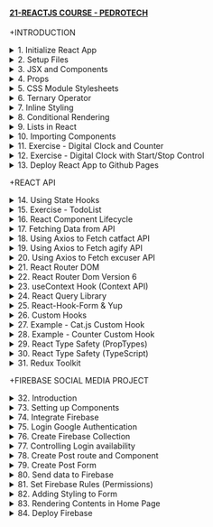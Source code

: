 #### [21-REACTJS COURSE - PEDROTECH](/courses/react/21.md)

+INTRODUCTION

<details>
  <summary>1. Initialize React App</summary>

# Initialize React App

<img width="958" alt="image" src="https://github.com/omeatai/My-Tutorials/assets/32337103/6f8f88e6-8db2-4f86-80f5-01b56246df87">
<img width="958" alt="image" src="https://github.com/omeatai/My-Tutorials/assets/32337103/031d0e5b-3e5c-4493-8da0-89b5ffbf5df3">
<img width="1305" alt="image" src="https://github.com/omeatai/My-Tutorials/assets/32337103/43a68d9f-5584-42f9-a4ce-557b9828bdef">

NPM Version:

```bash
npm -v
```

Node Version:

```bash
node -v
```

Install React App:

```bash
npx create-react-app .
npx create-react-app reactjs-course
npx create-react-app reactjs-course --template typescript
npx create-react-app reactjs-course --template redux
npx create-react-app reactjs-course --template redux-typescript
```

Run React App:

```bash
cd reactjs-course

yarn start
npm start
```

### NXT/reactjs-course/src/index.js:

```js
import React from "react";
import ReactDOM from "react-dom/client";
import "./index.css";
import App from "./App";
import reportWebVitals from "./reportWebVitals";

const root = ReactDOM.createRoot(document.getElementById("root"));
root.render(
  <React.StrictMode>
    <App />
  </React.StrictMode>
);

// If you want to start measuring performance in your app, pass a function
// to log results (for example: reportWebVitals(console.log))
// or send to an analytics endpoint. Learn more: https://bit.ly/CRA-vitals
reportWebVitals();
```

### NXT/reactjs-course/src/App.js:

```js
import logo from "./logo.svg";
import "./App.css";

function App() {
  return (
    <div className="App">
      <header className="App-header">
        <img src={logo} className="App-logo" alt="logo" />
        <p>
          Edit <code>src/App.js</code> and save to reload.
        </p>
        <a
          className="App-link"
          href="https://reactjs.org"
          target="_blank"
          rel="noopener noreferrer"
        >
          Learn React
        </a>
      </header>
    </div>
  );
}

export default App;
```

</details>

<details>
  <summary>2. Setup Files</summary>

# Setup Files

<img width="961" alt="image" src="https://github.com/omeatai/My-Tutorials/assets/32337103/f67aa509-d5ac-4f9b-905a-a9ccac2bfd0c">
<img width="961" alt="image" src="https://github.com/omeatai/My-Tutorials/assets/32337103/5654005a-5d53-4efb-99fe-7f24204ab530">
<img width="1306" alt="image" src="https://github.com/omeatai/My-Tutorials/assets/32337103/18240a58-3a81-4697-9e3b-6caed98aa9b8">

Index.js:

```Javascript
import React from 'react';
import ReactDOM from 'react-dom/client';
import App from './App';

const root = ReactDOM.createRoot(document.getElementById('root'));
root.render(
  <React.StrictMode>
    <App />
  </React.StrictMode>
);
```

App.js:

```Javascript
import './App.css';

function App() {
  return (
    <div className="App">
      <h1>Home</h1>
    </div>
  );
}

export default App;
```

</details>

<details>
  <summary>3. JSX and Components</summary>

# JSX and Components

<img width="962" alt="image" src="https://github.com/omeatai/My-Tutorials/assets/32337103/4d4f7bff-b582-4e47-af18-c3889c593d73">
<img width="962" alt="image" src="https://github.com/omeatai/My-Tutorials/assets/32337103/98fe735f-fa08-4157-a202-21a07ff15a65">
<img width="1307" alt="image" src="https://github.com/omeatai/My-Tutorials/assets/32337103/f383e2e4-4bd2-43fb-b838-215bbb67f3b5">

### NXT/reactjs-course/src/App.js:

```Javascript
import "./App.css";
import User from "./components/User";

function App() {
  return (
    <div className="App">
      <h1>Home</h1>
      <User />
      <User />
      <User />
    </div>
  );
}

export default App;
```

### NXT/reactjs-course/src/components/User.jsx:

```js
import React from "react";

export default function User() {
  return (
    <div>
      <h1>Pedro</h1>
      <h2>21</h2>
      <h2>pedro@pedro.com</h2>
    </div>
  );
}
```

</details>

<details>
  <summary>4. Props</summary>

# Props

<img width="960" alt="image" src="https://github.com/omeatai/My-Tutorials/assets/32337103/c29841ab-1afa-45dc-ab0f-652672357be8">
<img width="960" alt="image" src="https://github.com/omeatai/My-Tutorials/assets/32337103/dd01db7d-91e8-41cd-9ed0-264aaa94ebc8">
<img width="1307" alt="image" src="https://github.com/omeatai/My-Tutorials/assets/32337103/a535cf05-5c4c-48b3-b53e-5cab5eac66d8">

### NXT/reactjs-course/src/App.js:

```js
import "./App.css";
import Job from "./components/Job";

function App() {
  return (
    <div className="App">
      <Job salary={90000} position="Senior SDE" company="Amazon" />
      <Job salary={12000} position="Junior SDE" company="Google" />
      <Job salary={10000} position="Project Manager" company="Netflix" />
    </div>
  );
}

export default App;
```

### NXT/reactjs-course/src/components/Job.jsx:

```js
import React from "react";

export default function Job(props) {
  const { salary, position, company } = props;

  return (
    <div>
      <h2> {salary}</h2>
      <h2> {position}</h2>
      <h2> {company}</h2>
    </div>
  );
}
```

</details>

<details>
  <summary>5. CSS Module Stylesheets</summary>

# CSS Module Stylesheets

<img width="960" alt="image" src="https://github.com/omeatai/My-Tutorials/assets/32337103/99b574aa-5d46-4bef-863b-94824726330c">
<img width="960" alt="image" src="https://github.com/omeatai/My-Tutorials/assets/32337103/446d9983-a307-4b6d-9c06-1787becbe2bd">
<img width="1306" alt="image" src="https://github.com/omeatai/My-Tutorials/assets/32337103/da669038-b788-4ac8-81a1-044e25a99620">

### NXT/reactjs-course/src/App.module.css:

```css
.App {
  text-align: center;
}

.name {
  color: red;
}
```

### NXT/reactjs-course/src/App.js:

```js
import styles from "./App.module.css";

function App() {
  return (
    <div className={styles.App}>
      <h1 className={styles.name}> Pedro </h1>
    </div>
  );
}

export default App;
```

</details>

<details>
  <summary>6. Ternary Operator</summary>

# Ternary Operator

<img width="960" alt="image" src="https://github.com/omeatai/My-Tutorials/assets/32337103/6679ed24-0f30-4e27-8344-02275baf8988">
<img width="1306" alt="image" src="https://github.com/omeatai/My-Tutorials/assets/32337103/5dbc12a4-31b2-4f98-9d7c-314fa01aedca">

### NXT/reactjs-course/src/App.js:

```js
import "./App.css";

// const age = 19;

// if(age >= 18) {
//   console.log("IS OVER AGE");
//   } else {
//   console.log("IS UNDER AGE");
// }

// age >= 18 ? console.log("IS OVER AGE") : console.log("IS UNDER AGE");

function App() {
  const age = 19;

  return (
    <div className="App">
      {age >= 18 ? <h1> OVER AGE</h1> : <h1> UNDER AGE</h1>}
    </div>
  );
}

export default App;
```

</details>

<details>
  <summary>7. Inline Styling</summary>

# Inline Styling

<img width="960" alt="image" src="https://github.com/omeatai/My-Tutorials/assets/32337103/6d53384a-1e86-45e7-bb3d-bebfd9411cbb">
<img width="1307" alt="image" src="https://github.com/omeatai/My-Tutorials/assets/32337103/2b432998-1b4a-4085-bef2-c6d7b6fefa43">

### NXT/reactjs-course/src/App.js:

```Javascript
import "./App.css";

function App() {
  const age = 19;
  const isGreen = true;

  return (
    <div className="App">
      {age >= 18 ? <h1> OVER AGE</h1> : <h1> UNDER AGE</h1>}
      <h2 style={{ color: "red", backgroundColor: "black" }}>COLOR 1</h2>
      <h2
        style={{ color: isGreen ? "green" : "red", backgroundColor: "black" }}
      >
        COLOR 2
      </h2>
    </div>
  );
}
export default App;
```

</details>

<details>
  <summary>8. Conditional Rendering</summary>

# Conditional Rendering

<img width="962" alt="image" src="https://github.com/omeatai/My-Tutorials/assets/32337103/309227b2-f59a-47dc-8d95-06d9429c53d6">

![image](https://github.com/omeatai/My-Tutorials/assets/32337103/2c56f89a-f9ce-4310-ad11-05a544facf4d)

### NXT/reactjs-course/src/App.js:

```js
import "./App.css";

function App() {
  const age = 19;
  const isActive = true;

  return (
    <div className="App">
      {age >= 18 ? <h1> OVER AGE</h1> : <h1> UNDER AGE</h1>}
      {isActive &&  <button>Continue Registration</button>}
    </div>
  );
}

export default App;
```

</details>

<details>
  <summary>9. Lists in React</summary>

# Lists in React

<img width="962" alt="image" src="https://github.com/omeatai/My-Tutorials/assets/32337103/165dc6a1-95af-4e24-8f08-19c5f103b6ed">

![image](https://github.com/omeatai/My-Tutorials/assets/32337103/ae6af9ef-340a-4799-abb5-d6a4585ce2c6)

### NXT/reactjs-course/src/App.js:

```Javascript
import "./App.css";

function App() {
  const planets = [
    { name: "Mars", isGasPlanet: false },
    { name: "Earth", isGasPlanet: false },
    { name: "Jupiter", isGasPlanet: true },
    { name: "Venus", isGasPlanet: false },
    { name: "Neptune", isGasPlanet: true },
    { name: "Uranus", isGasPlanet: true },
  ];

  return (
    <div className="App">
      <h2>Not Gas Planets:</h2>
      {planets.map(
        (planet, key, arr) => !planet.isGasPlanet && <h1 key={key}> {planet.name} </h1>
      )}
    </div>
  );
}

export default App;
```

</details>

<details>
  <summary>10. Importing Components</summary>

# Importing Components

<img width="962" alt="image" src="https://github.com/omeatai/My-Tutorials/assets/32337103/5ab5ce6a-d05c-4ead-93ef-281f4064b51e">
<img width="962" alt="image" src="https://github.com/omeatai/My-Tutorials/assets/32337103/0c8f63be-b837-4dbf-9fc1-9aa6a63c12e6">

![image](https://github.com/omeatai/My-Tutorials/assets/32337103/3cefa0e9-08a8-48a5-9fb2-a79c11b0769b)

### NXT/reactjs-course/src/App.js:

```Javascript
import "./App.css";
import User from "./components/User";

function App() {
  const users = [
    { name: "Pedro", age: 21 },
    { name: "Jake", age: 25 },
    { name: "Jessica", age: 45 },
  ];

  return (
    <div className="App">
      {users.map((user, key, arr) => {
        return <User name={user.name} age={user.age} />;
      })}
    </div>
  );
}

export default App;
```

### NXT/reactjs-course/src/components/User.jsx:

```Javascript
import React from "react";

export default function User(props) {
  return (
    <div>
      <h2>
        {props.name} - {props.age}
      </h2>
    </div>
  );
}
```

</details>

<details>
  <summary>11. Exercise - Digital Clock and Counter</summary>

# Exercise - Digital Clock and Counter

<img width="962" alt="image" src="https://github.com/omeatai/My-Tutorials/assets/32337103/24f6fa74-c66a-4356-a1e9-e48c59f369d9">

![image](https://github.com/omeatai/My-Tutorials/assets/32337103/1bef88ca-1eec-4f0c-9ba3-7e73aab25aec)

###NXT/reactjs-course/src/App.js:

```Javascript
import "./App.css";
import {useState} from 'react';

function App() {
    const [age, setAge] = useState(0);
    const [time, setTime] = useState('00:00:00 AM');

    setInterval(() => {
      const date = new Date();
      setTime(date.toLocaleTimeString("en-us"));
    }, 1000);

    return (
      <div className="App">
        <h1>Age: {age}</h1>
        <h1 style={{color: "grey"}}>Time: {time}</h1>
        <button onClick={() => setAge(age => age + 1)}>Increase</button>
        <button onClick={() => setAge(age => age - 1)}>Decrease</button>
      </div>
    );
}

export default App;
```

</details>

<details>
  <summary>12. Exercise - Digital Clock with Start/Stop Control </summary>

# Exercise - Digital Clock with Start/Stop Control

<img width="962" alt="image" src="https://github.com/omeatai/My-Tutorials/assets/32337103/e30c01b4-a2ee-4b42-acb7-70c4fd296a00">

![image](https://github.com/omeatai/My-Tutorials/assets/32337103/877dbbb4-2c56-4205-b63f-51b7af43c128)

### NXT/reactjs-course/src/App.js:

```js
import "./App.css";
import { useState, useEffect} from 'react';

function App() {

    const [time, setTime] = useState('00:00:00 AM');
    const [isON, setIsON] = useState(true);

    useEffect(() => {
      if(isON) {
        const interval = setInterval(myTimer, 1000);
        return () => clearInterval(interval);
      }
    }, [isON])

    function myTimer() {
        const date = new Date();
        setTime(date.toLocaleTimeString('en-US'));
    }

    const handleStop = () => {
      console.log('Stopping...');
      setIsON(false);
    }

    const handleStart = () => {
      console.log('Starting...');
      setIsON(true);
    }

    const myStyle = {
      padding: '10px 20px',
      marginRight: '10px',
    }

    return (
      <div className="App">
        <h1>My Digital Clock</h1>
        <h2 style={{fontSize: "3rem", color: "gray"}}>{time}</h2>
        <button onClick={handleStart} style={myStyle }>Start</button>
        <button onClick={handleStop} style={myStyle }>Stop</button>
      </div>
    );
}

export default App;
```

</details>

<details>
  <summary>13. Deploy React App to Github Pages</summary>

# Deploy React App to Github Pages

# Create a new repository on the command line:

```bash
echo "# my-project" >> README.md
git init
git add .
# git add README.md
git commit -m "first commit"
git branch -M main
git remote add origin https://github.com/machadop1487/my-project.git
git push -u origin main
```

# Push an existing repository from the command line:

```bash
git remote add origin https://github.com/machadop1487/my-project.git
git branch -M main
git push -u origin main
```

# Use Access Token to connect to Github -
### Generate a personal access token. This can be done in the application settings of your GitHub account.

```bash
git remote -v
git remote remove origin
git remote add origin https://<your-username>:<token>@github.com/<username>/<repo-name>.git
```

# Install dependencies:

```bash
npm install gh-pages --save-dev

yarn add -D gh-pages
```

# Set homepage in package.json:

```bash
"homepage": "http://<username>.github.io/<repo-name>/"
"homepage": "http://machadop1487.github.io/my-project/"
```

```json
{
  "homepage": "http://omeatai.github.io/Digital-Clock-Project/",
  "name": "digital-clock-project",
  "version": "0.1.0",
  "private": true
}
```

# Add Scripts to package.json:

```bash
"predeploy": "npm run build",
"deploy": "gh-pages -d build",
```

```json
{
  "homepage": "http://omeatai.github.io/Digital-Clock-Project/",
  "name": "digital-clock-project",
  "version": "0.1.0",
  "private": true,
  "dependencies": {
    "@testing-library/jest-dom": "^5.16.5",
    "@testing-library/react": "^13.4.0",
    "@testing-library/user-event": "^13.5.0",
    "react": "^18.2.0",
    "react-dom": "^18.2.0",
    "react-scripts": "5.0.1",
    "web-vitals": "^2.1.4"
  },
  "scripts": {
    "start": "react-scripts start",
    "predeploy": "npm run build",
    "deploy": "gh-pages -d build",
    "build": "react-scripts build",
    "test": "react-scripts test",
    "eject": "react-scripts eject"
  }
}
```

# Make Commit:

```bash
git add .
git commit -m "Deploy to Github Pages"
git push -u origin main

# git push origin main
# git push
```

# Deploy github pages branch:

```bash
npm run deploy
```

```bash
Settings -> Pages -> Source -> Branch (gh-pages) -> /(root) folder
```

```bash
Click on the publish link to see the app.
```

</details>

+REACT API

<details>
  <summary>14. Using State Hooks</summary>

# Using State Hooks

<img width="962" alt="image" src="https://github.com/omeatai/My-Tutorials/assets/32337103/b2aba2fc-935c-4032-9139-4a82ea6b9aec">

![image](https://github.com/omeatai/My-Tutorials/assets/32337103/d4bc06df-028f-46f1-aab1-13a61df7a3fd)

### NXT/reactjs-course/src/App.js:

```js
import "./App.css";
import { useState } from "react";

function App() {
  const [count, setCount] = useState(0);

  const increase = () => {
    setCount((count) => count + 1);
  };
  const decrease = () => {
    setCount((count) => count - 1);
  };
  const setToZero = () => {
    setCount(0);
  };

  return (
    <div className="App">
      <div>
        <button onClick={increase}>Increase</button>
      </div>
      <div>
        <button onClick={decrease}>Decrease</button>
      </div>
      <div>
        <button onClick={setToZero}>Set to Zero</button>
      </div>
      <div>{count}</div>
    </div>
  );
}

export default App;
```

</details>

<details>
  <summary>15. Exercise - TodoList </summary>

# Exercise - TodoList

<img width="992" alt="image" src="https://github.com/omeatai/My-Tutorials/assets/32337103/9f533536-7862-4184-8851-7722acffdd6a">
<img width="992" alt="image" src="https://github.com/omeatai/My-Tutorials/assets/32337103/ee5a8418-f029-4673-8376-2ca1f77543dd">
<img width="1303" alt="image" src="https://github.com/omeatai/My-Tutorials/assets/32337103/3693f27b-a0c5-4381-bad9-b674a090c7f6">

### NXT/reactjs-course/src/App.js:

```js
import "./App.css";
import { useState } from "react";
import Task from "./components/Task";

function App() {
  const [todoList, setTodoList] = useState([]);
  const [newTask, setNewTask] = useState("");

  const handleChange = (event) => {
    setNewTask(event.target.value);
  };

  const addTask = () => {
    const task = {
      id: todoList.length === 0 ? 1 : todoList[todoList.length - 1].id + 1,
      taskName: newTask,
      completed: false,
      pending: false,
    };
    setTodoList(task.taskName !== "" ? [...todoList, task] : todoList);
  };

  const deleteTask = (id) => {
    setTodoList(todoList.filter((task) => task.id !== id));
  };

  const completeTask = (id) => {
    setTodoList(
      todoList.map((task) => {
        if (task.id === id) {
          return { ...task, completed: true, pending: false };
        } else {
          return task;
        }
      })
    );
  };

  const pendingTask = (id) => {
    setTodoList(
      todoList.map((task) => {
        if (task.id === id) {
          return { ...task, completed: false, pending: true };
        } else {
          return task;
        }
      })
    );
  };

  return (
    <div className="App">
      <div className="addTask">
        <input onChange={handleChange} />
        <button onClick={addTask}> Add Task</button>
      </div>
      <div className="list">
        {todoList.map((task) => {
          return (
            <Task
              key={task.id}
              taskName={task.taskName}
              id={task.id}
              completed={task.completed}
              pending={task.pending}
              deleteTask={deleteTask}
              completeTask={completeTask}
              pendingTask={pendingTask}
            />
          );
        })}
      </div>
    </div>
  );
}

export default App;
```

### NXT/reactjs-course/src/components/Task.jsx:

```js
import React from "react";

export default function Task(props) {
  return (
    <div
      className="task"
      style={{
        backgroundColor: props.completed
          ? "green"
          : props.pending
          ? "red"
          : "white",
      }}
    >
      <h1>{props.taskName}</h1>
      <button onClick={() => props.completeTask(props.id)}> Complete </button>
      <button onClick={() => props.pendingTask(props.id)}> Pending </button>
      <button onClick={() => props.deleteTask(props.id)}> X </button>
    </div>
  );
}
```

</details>

<details>
  <summary>16. React Component Lifecycle</summary>

# React Component Lifecycle

<img width="992" alt="image" src="https://github.com/omeatai/My-Tutorials/assets/32337103/a4c04199-4965-4385-b4dd-2a85e6dd33e7">
<img width="992" alt="image" src="https://github.com/omeatai/My-Tutorials/assets/32337103/5e064ee2-456a-4702-a3c9-16cdf9676734">

![image](https://github.com/omeatai/My-Tutorials/assets/32337103/a7603144-6860-4bcb-a0d7-d6bef31b2e2f)

```bash
- mounting
- updating
- unmounting
```

### NXT/reactjs-course/src/App.js:

```Javascript
import "./App.css";
import { useState } from "react";
import { Text } from "./Text";

function App() {
  const [showText, setShowText] = useState(false);

  return (
    <div className="App">
      <button
        onClick={() => {
          setShowText(!showText);
        }}
      >
        Show Text
      </button>

      {showText && <Text />}
    </div>
  );
}

export default App;
```

### NXT/reactjs-course/src/components/Text.jsx:

```Javascript
import React from "react";
import { useState, useEffect } from "react";

export const Text = () => {
  const [text, setText] = useState("");

  useEffect(() => {
    console.log("COMPONENT MOUNTED");

    return () => {
      console.log("COMPONENT UNMOUNTED");
    };
  }, []);

  return (
    <div>
      <input
        onChange={(event) => {
          setText(event.target.value);
        }}
      />

      <h1> {text}</h1>
    </div>
  );
};
```

</details>

<details>
  <summary>17. Fetching Data from API</summary>

# Fetching Data from API

<img width="992" alt="image" src="https://github.com/omeatai/My-Tutorials/assets/32337103/ad337952-9f97-4a3c-9b15-f47760676a83">

![image](https://github.com/omeatai/My-Tutorials/assets/32337103/34d57def-d67b-49df-a977-8dc4728af3d6)

### NXT/reactjs-course/src/App.js:

```Javascript
import "./App.css";
import { useEffect, useState } from "react";

function App() {

  const [fact, setFact] = useState("");

  useEffect(() => {
    handleNewFact();
  }, []);

  const handleNewFact = () => {
    fetch("https://catfact.ninja/fact")
      .then((res) => res.json())
      .then((data) => {
        console.log(data);
        setFact(data.fact);
      });
  };

  return (
    <div className="App">
      <button onClick={handleNewFact}>Generate Cat Fact</button>
      <p>{fact}</p>
    </div>
  );
}

export default App;
```

</details>

<details>
  <summary>18. Using Axios to Fetch catfact API</summary>

# Using Axios to Fetch catfact API

<img width="992" alt="image" src="https://github.com/omeatai/My-Tutorials/assets/32337103/ae18551d-03fc-4529-82ef-7f88d9518545">

![image](https://github.com/omeatai/My-Tutorials/assets/32337103/00987b19-0fe4-4571-9daf-875319c68ccf)

# Install Axios:

```bash
yarn add axios
npm install axios
```

### NXT/reactjs-course/src/App.js:

```js
import "./App.css";
import { useEffect, useState } from "react";
import Axios from "axios";

function App() {
  const [fact, setFact] = useState("");

  useEffect(() => {
    handleNewFact();
  }, []);

  const handleNewFact = () => {
    Axios.get("https://catfact.ninja/fact")
      .then((res) => {
        setFact(res.data.fact);
        console.log(res.data.fact);
      })
      .catch((err) => {
        console.log(err);
      });
  };

  return (
    <div className="App">
      <button onClick={handleNewFact}>Generate Cat Fact</button>
      <p>{fact}</p>
    </div>
  );
}

export default App;
```

</details>

<details>
  <summary>19. Using Axios to Fetch agify API</summary>

# Using Axios to Fetch agify API

### NXT/reactjs-course/src/App.js:

With https://api.agify.io?name=

```js
import "./App.css";
import { useState } from "react";
import Axios from "axios";

function App() {
  const [person, setPerson] = useState({name: "", age: ""});
  const [show, setShow] = useState(false);

  const fetchData = () => {
    if(person?.name){
      Axios.get(`https://api.agify.io?name=${person?.name}`)
      .then((res) => {
        setPerson(res.data);
        console.log(res.data);
        setShow(true);
      })
      .catch((err) => {
        console.log(err);
      });
    }

  };

  const handleChange = (e) => {
    setPerson({ ...person, name: e.target.value });
    setShow(false);
  };

  return (
    <div className="App">
      <br/>
      <input onChange={handleChange} type="text" placeholder="Charles..." value={person?.name} />
      <br/>
      <button onClick={fetchData}>Generate Age</button>
      <p>{person?.name || "Charles"} is {show ? person?.age : "___"} years old.</p>
    </div>
  );
}

export default App;
```

</details>

<details>
  <summary>20. Using Axios to Fetch excuser API</summary>

# Using Axios to Fetch excuser API

<img width="992" alt="image" src="https://github.com/omeatai/My-Tutorials/assets/32337103/c924ef4c-78eb-4bfa-bb59-deb8d6ae7c2d">

![image](https://github.com/omeatai/My-Tutorials/assets/32337103/6bf267e6-4de6-4597-9f0a-54ee55f8d2df)

### NXT/reactjs-course/src/App.js:

With https://excuser-three.vercel.app/v1/excuse

```js
import "./App.css";
import Axios from "axios";
import { useState } from "react";

function App() {
  const [generatedExcuse, setGeneratedExcuse] = useState("");

  const fetchExcuse = (excuse) => {
    Axios.get(`https://excuser-three.vercel.app/v1/excuse/${excuse}`).then(
      (res) => {
        setGeneratedExcuse(res.data[0].excuse);
      }
    );
  };

  return (
    <div className="App">
      <h1> Generate An Excuse </h1>
      <button onClick={() => fetchExcuse("party")}> Party</button>
      <button onClick={() => fetchExcuse("family")}> Family</button>
      <button onClick={() => fetchExcuse("office")}> Office </button>

      <p> {generatedExcuse} </p>
    </div>
  );
}

export default App;
```

</details>

<details>
  <summary>21. React Router DOM</summary>

# React Router DOM

<img width="992" alt="image" src="https://github.com/omeatai/My-Tutorials/assets/32337103/188bd9ed-0948-491a-8acb-4100a0c2943b">
<img width="992" alt="image" src="https://github.com/omeatai/My-Tutorials/assets/32337103/4722da27-8776-4776-9094-137dc6510f99">
<img width="992" alt="image" src="https://github.com/omeatai/My-Tutorials/assets/32337103/c7dd42be-c1b4-4279-b424-9eb242b4bc5e">
<img width="992" alt="image" src="https://github.com/omeatai/My-Tutorials/assets/32337103/f0efd9e9-39d9-45a0-9fcd-9d52f50a4d9e">
<img width="992" alt="image" src="https://github.com/omeatai/My-Tutorials/assets/32337103/431aae6d-f1d9-4e3b-95aa-c1c3b63e9325">

![image](https://github.com/omeatai/My-Tutorials/assets/32337103/92d23736-2a86-4f7d-9ad8-9da62f20e0fb)

# Install React Router DOM

```bash
yarn add react-router-dom
npm install react-router-dom
```

### NXT/reactjs-course/src/App.js:

```Javascript
import "./App.css";
import { BrowserRouter as Router, Routes, Route } from "react-router-dom";
import { Home } from "./components/Home";
import { Menu } from "./components/Menu";
import { Contact } from "./components/Contact";
import { Navbar } from "./components/Navbar";

function App() {
  return (
    <div className="App">
      <Router>
        <Navbar />
        <Routes>
          <Route path="/" element={<Home />} />
          <Route path="/menu" element={<Menu />} />
          <Route path="/contact" element={<Contact />} />
          <Route path="*" element={<h1> PAGE NOT FOUND</h1>} />
        </Routes>
      </Router>
    </div>
  );
}

export default App;
```

### NXT/reactjs-course/src/components/Navbar.jsx:

```js
import { Link } from "react-router-dom";

export const Navbar = () => {
  return (
    <div>
      <Link to="/"> Home </Link>
      <Link to="/menu"> Menu </Link>
      <Link to="/contact"> Contact </Link>
    </div>
  );
};
```

### NXT/reactjs-course/src/components/Home.jsx:

```Javascript
export const Home = () => {
    return <h1> THIS IS THE HOME PAGE</h1>;
  };
```

### NXT/reactjs-course/src/components/Menu.jsx:

```Javascript
export const Menu = () => {
    return <h1> THIS IS THE MENU PAGE</h1>;
  };
```

### NXT/reactjs-course/src/components/Contact.jsx:

```Javascript
export const Contact = () => {
    return <h1> THIS IS THE CONTACT PAGE</h1>;
  };
```

</details>

<details>
  <summary>22. React Router Dom Version 6</summary>

# React Router Dom Version 6

<img width="992" alt="image" src="https://github.com/omeatai/My-Tutorials/assets/32337103/868483ab-fb5d-461e-a5e1-329561253585">
<img width="992" alt="image" src="https://github.com/omeatai/My-Tutorials/assets/32337103/5dae0e33-0347-4b30-8ae4-199d5af1dee5">
<img width="992" alt="image" src="https://github.com/omeatai/My-Tutorials/assets/32337103/be30f181-4efa-4aa0-9658-26bb4457d9ff">
<img width="992" alt="image" src="https://github.com/omeatai/My-Tutorials/assets/32337103/b5c3a8f5-9b1c-44f2-a7b3-412bfc4faded">
<img width="992" alt="image" src="https://github.com/omeatai/My-Tutorials/assets/32337103/be22b81f-d458-47ef-84a0-59d87c43f487">

![image](https://github.com/omeatai/My-Tutorials/assets/32337103/ad5e5e04-eb1b-458f-ad19-1da1c039a206)

# Install React Router Dom Version 6

```bash
npm install react-router-dom@6

yarn add react-router-dom@6
```

### NXT/reactjs-course/src/App.js:

```js
import "./App.css";
import { BrowserRouter as Router, Routes, Route, Link } from "react-router-dom";
import Home from "./pages/Home";
import About from "./pages/About";
import Profile from "./pages/Profile";
import ErrorPage from "./pages/ErrorPage";

function App() {
  return (
    <Router>
      <nav>
        <Link to="/"> Home </Link>
        <Link to="/about"> About </Link>
        <Link to="/profile"> Profile </Link>
      </nav>
      <Routes>
        <Route path="/" element={<Home />} />
        <Route path="/about" element={<About />} />
        <Route path="/profile/" element={<Profile />} />
        <Route path="/profile/:username" element={<Profile />} />
        <Route path="*" element={<ErrorPage />} />
      </Routes>
      <div> Footer </div>
    </Router>
  );
}

export default App;
```

### NXT/reactjs-course/src/components/Home.jsx:

```Javascript
import React from "react";

function Home() {
  return <div> THIS IS THE HOME PAGE</div>;
}

export default Home;
```

### NXT/reactjs-course/src/components/About.jsx:

```Javascript
import React from "react";

function About() {
  return <div>THIS IS THE ABOUT PAGE</div>;
}

export default About;
```

### NXT/reactjs-course/src/components/Profile.jsx:

```Javascript
import React from "react";
import { useNavigate, useParams } from "react-router-dom";

function Profile() {
  let navigate = useNavigate();
  let { username } = useParams();
  return (
    <div>
      THIS IS THE PROFILE PAGE FOR {username || "Admin"}!
      <button
        onClick={() => {
          navigate("/about");
        }}
      >
        {" "}
        Change to about page
      </button>
    </div>
  );
}

export default Profile;
```

</details>

<details>
  <summary>23. useContext Hook (Context API)</summary>

# useContext Hook (Context API)

<img width="992" alt="image" src="https://github.com/omeatai/My-Tutorials/assets/32337103/f236b31f-b15d-4f58-b15c-04d05d4367b7">
<img width="992" alt="image" src="https://github.com/omeatai/My-Tutorials/assets/32337103/974a65cc-0c4b-494e-bc18-3f4cf65e6069">
<img width="992" alt="image" src="https://github.com/omeatai/My-Tutorials/assets/32337103/e20ba6d0-b346-408f-b18b-171c4778f825">
<img width="992" alt="image" src="https://github.com/omeatai/My-Tutorials/assets/32337103/1b0c087a-7fca-4667-b7e6-e09819a6426a">

![image](https://github.com/omeatai/My-Tutorials/assets/32337103/b46a80eb-360d-4213-ad36-3056dfa7b6fe)

### NXT/reactjs-course/src/App.js:

```js
import "./App.css";
import { BrowserRouter as Router, Routes, Route } from "react-router-dom";
import { Home } from "./components/Home";
import { Profile } from "./components/Profile";
import { Contact } from "./components/Contact";
import { Navbar } from "./components/Navbar";
import {useState, createContext } from "react";

export const AppContext = createContext();

function App() {
  const [username, setUsername] = useState("Pedro");

  return (
    <div className="App">
      <AppContext.Provider value={{username, setUsername}}>
      <Router>
        <Navbar />
        <Routes>
          <Route path="/" element={<Home username={username}/>} />
          <Route path="/profile" element={<Profile username={username} setUsername={setUsername}/>} />
          <Route path="/contact" element={<Contact username={username} />} />
          <Route path="*" element={<h1> PAGE NOT FOUND</h1>} />
        </Routes>
      </Router>
      </AppContext.Provider>
    </div>
  );
}

export default App;
```

### NXT/reactjs-course/src/components/Home.jsx:

```Javascript
import { useContext } from 'react';
import { AppContext } from '../App';

export const Home = () => {
  const { username } = useContext(AppContext);
  return <h1> THIS IS THE HOME PAGE for {username}.</h1>;
};
```

### NXT/reactjs-course/src/components/Profile.jsx:

```Javascript
import { ChangeProfile } from "./changeProfile";
import { useContext } from 'react';
import { AppContext } from '../App';

export const Profile = (props) => {
  const { username } = useContext(AppContext);

  return (
    <div>
      PROFILE, user is: {username}
      <ChangeProfile />
    </div>
  );
};
```

### NXT/reactjs-course/src/components/ChangeProfile.jsx:

```Javascript
import { useState } from "react";
import { useContext } from 'react';
import { AppContext } from '../App';

export const ChangeProfile = (props) => {
    const [newUsername, setNewUsername] = useState("");
    const { setUsername } = useContext(AppContext);

    return (
        <div>
            <input
                onChange={(event) => {
                    setNewUsername(event.target.value);
                }}
            />
            <button onClick={()=>{setUsername(newUsername)}}> Change Username</button>
        </div>
    );
};

```

</details>

<details>
  <summary>24. React Query Library</summary>

# React Query Library

<img width="992" alt="image" src="https://github.com/omeatai/My-Tutorials/assets/32337103/240011a9-5c38-419e-bb37-794459c3fd10">
<img width="992" alt="image" src="https://github.com/omeatai/My-Tutorials/assets/32337103/0fda52e3-3af1-47df-86cc-0bb3f46f6a5e">

![image](https://github.com/omeatai/My-Tutorials/assets/32337103/ce394b63-a496-46ab-bc0a-42ee9a0387c3)

# Install React Query:

```bash
npm install @tanstack/react-query
```

# Install Axios:

```bash
npm install axios
```

### NXT/reactjs-course/src/App.js:

```js
import "./App.css";
import { BrowserRouter as Router, Routes, Route } from "react-router-dom";
import { Home } from "./components/Home";
import { Profile } from "./components/Profile";
import { Contact } from "./components/Contact";
import { Navbar } from "./components/Navbar";
import { useState, createContext } from "react";
import { QueryClient, QueryClientProvider } from "@tanstack/react-query";

export const AppContext = createContext();

function App() {
  const [username, setUsername] = useState("Pedro");
  const [newUsername, setNewUsername] = useState("");
  const client = new QueryClient({
    defaultOptions: {
      queries: {
        refetchOnWindowFocus: true,
      },
    },
  });

  return (
    <div className="App">
      <QueryClientProvider client={client}>
        <AppContext.Provider
          value={{ username, setUsername, newUsername, setNewUsername }}
        >
          <Router>
            <Navbar />
            <Routes>
              <Route path="/" element={<Home username={username} />} />
              <Route
                path="/profile"
                element={
                  <Profile username={username} setUsername={setUsername} />
                }
              />
              <Route
                path="/contact"
                element={<Contact username={username} />}
              />
              <Route path="*" element={<h1> PAGE NOT FOUND</h1>} />
            </Routes>
          </Router>
        </AppContext.Provider>
      </QueryClientProvider>
    </div>
  );
}

export default App;
```

### NXT/reactjs-course/src/components/Home.jsx:

```Javascript
import { useContext } from "react";
import { AppContext } from "../App";
import { useQuery } from "@tanstack/react-query";
import Axios from "axios";

export const Home = () => {
  const { username } = useContext(AppContext);
  const {
    data: catData,
    isLoading,
    isError,
    error,
    refetch,
  } = useQuery(["cat"], () => {
    return Axios.get("https://catfact.ninja/fact").then((res) => res.data);
    //.catch((err) => console.log(`There was an error: ${err}`));
  });

  return (
    <section className="home">
      <h1> THIS IS THE HOME PAGE for {username}.</h1>
      <h2>Quote:</h2>
      <p>
        {isLoading && "Loading..."}
        {isError ? error.message : catData?.fact}
      </p>
      <button onClick={() => refetch()}>Update Data</button>
    </section>
  );
};
```

</details>

<details>
  <summary>25. React-Hook-Form & Yup</summary>

# React-Hook-Form & Yup

<img width="992" alt="image" src="https://github.com/omeatai/My-Tutorials/assets/32337103/25dd8812-d949-4a50-9bda-eb0f23bfd447">
<img width="992" alt="image" src="https://github.com/omeatai/My-Tutorials/assets/32337103/7ccbaff7-025a-42cc-b0d1-14b775058fc0">

![image](https://github.com/omeatai/My-Tutorials/assets/32337103/ec45cabc-8989-45bc-9e96-1605ba6a29ed)

# Install React-Hook-Form and Yup:

```bash
npm install react-hook-form yup
```

# Install @hookform/resolvers:

```bash
npm install @hookform/resolvers
```

### NXT/reactjs-course/src/App.js:

```js
import "./App.css";
import { Form } from "./pages/Form";

function App() {
  return (
    <div className="App">
      <Form />
    </div>
  );
}

export default App;
```

### NXT/reactjs-course/src/components/Form.jsx:

```js
import { useForm } from "react-hook-form";
import { yupResolver } from "@hookform/resolvers/yup";
import * as yup from "yup";

export const Form = () => {
    const schema = yup.object().shape({
        fullName: yup.string().required("Your Full Name is Required!"),
        email: yup.string().email().required(),
        age: yup.number().positive().integer().min(18).required(),
        password: yup.string().min(4).max(20).required(),
        confirmPassword: yup
            .string()
            .oneOf([yup.ref("password"), null], "Passwords Don't Match")
            .required(),
    });

    const {register, handleSubmit, formState: { errors }, } = useForm({
        resolver: yupResolver(schema),
    });

    const onSubmit = (data) => {
        console.log(data);
    };

    return (
        <form onSubmit={handleSubmit(onSubmit)}>
            <input type="text" placeholder="Full Name..." {...register("fullName")} />
            <p>{errors.fullName?.message}</p>
            <input type="text" placeholder="Email..." {...register("email")} />
            <p>{errors.email?.message}</p>
            <input type="number" placeholder="Age..." {...register("age")} />
            <p>{errors.age?.message}</p>
            <input
                type="password"
                placeholder="Password..."
                {...register("password")}
            />
            <p>{errors.password?.message}</p>
            <input
                type="password"
                placeholder="Confirm Password..."
                {...register("confirmPassword")}
            />
            <p>{errors.confirmPassword?.message}</p>
            <input type="submit" />
        </form>
    );
};

```

</details>

<details>
  <summary>26. Custom Hooks</summary>

# Custom Hooks

<img width="992" alt="image" src="https://github.com/omeatai/My-Tutorials/assets/32337103/a04bc5e6-d41d-45c1-aefd-7034df61d77b">
<img width="992" alt="image" src="https://github.com/omeatai/My-Tutorials/assets/32337103/1221da44-2758-4a50-8f23-72f710cc10b3">

### NXT/reactjs-course/src/App.js:

```js
import "./App.css";
import { useToggle } from "./useToggle";

function App() {
  const [isVisible, toggle] = useToggle();
  const [isVisible2, toggle2] = useToggle();

  return (
    <div className="App">
      <button onClick={toggle}>{isVisible ? "Hide" : "Show"}</button>
      {isVisible && <h1> Hidden text</h1>}

      <button onClick={toggle2}>{isVisible2 ? "Hide" : "Show"}</button>
      {isVisible2 && <h1> Hidden text</h1>}
    </div>
  );
}

export default App;
```

### NXT/reactjs-course/src/hooks/useToggle.jsx:

```js
import { useState } from "react";

export const useToggle = (initialVal = false) => {
    const [state, setState] = useState(initialVal);

    const toggle= () => {
        setState((prev) => !prev);
    };
    return [state, toggle];
};

```

</details>

<details>
  <summary>27. Example - Cat.js Custom Hook </summary>

# Example - Cat.js Custom Hook

<img width="992" alt="image" src="https://github.com/omeatai/My-Tutorials/assets/32337103/b77fed0f-7c4d-4168-bfb4-e292b44139a9">
<img width="992" alt="image" src="https://github.com/omeatai/My-Tutorials/assets/32337103/2c1e3002-6651-4ff3-b05e-f0d631d5f9ba">
<img width="992" alt="image" src="https://github.com/omeatai/My-Tutorials/assets/32337103/03390514-2b0f-46cf-9bcb-da7f0ac516c0">

![image](https://github.com/omeatai/My-Tutorials/assets/32337103/bacd22b6-1235-4772-af0f-54275f6f9631)

### NXT/reactjs-course/src/App.js:

```js
import "./App.css";
import { Cat } from "./components/Cat";
import { QueryClient, QueryClientProvider } from "@tanstack/react-query";

function App() {
  const client = new QueryClient({
    defaultOptions: {
      queries: {
        refetchOnWindowFocus: true,
      },
    },
  });

  return (
    <div className="App">
      <QueryClientProvider client={client}>
        <Cat />
      </QueryClientProvider>
    </div>
  );
}
export default App;
```

### NXT/reactjs-course/src/components/Cat.jsx:

```js
import useGetCat from "../hooks/useGetCat";

export const Cat = () => {
  const { data: catData, refetchData: refresh, isCatLoading } = useGetCat();

  if (isCatLoading) {
    return <h1>Loading...</h1>;
  }

  return (
    <div>
      <h1> {isCatLoading ? "Loading..." : catData?.fact}</h1>
      <button onClick={refresh}>Refresh</button>
    </div>
  );
};

```

### NXT/reactjs-course/src/hooks/useGetCat.jsx:

```js
import { useQuery } from "@tanstack/react-query";
import Axios from "axios";

const useGetCat = () => {
    const { data, refetch, isLoading: isCatLoading } = useQuery(["cat"] , async () => {
        return Axios.get("https://catfact.ninja/fact").then((res) => res.data);
    });

    const refetchData = () => {
        console.log("DATA REFRESHED");
        refetch();
    };

    return { data, refetchData, isCatLoading };
};

export default useGetCat;
```

</details>

<details>
  <summary>28. Example - Counter Custom Hook </summary>

# Example - Counter Custom Hook

<img width="992" alt="image" src="https://github.com/omeatai/My-Tutorials/assets/32337103/f599fce5-2971-45e5-aeb0-cf87b8ced3c6">
<img width="992" alt="image" src="https://github.com/omeatai/My-Tutorials/assets/32337103/cdb677c3-ee3d-45cb-809b-44b908f5a329">
<img width="992" alt="image" src="https://github.com/omeatai/My-Tutorials/assets/32337103/35e7a8b9-ecbc-4b32-98b2-3f3e4b8e16e1">

![image](https://github.com/omeatai/My-Tutorials/assets/32337103/2c952047-f621-4e8c-a453-96f2dda2a63f)

### NXT/reactjs-course/src/App.js:

```js
import "./App.css";
import { Counter } from "./components/Counter";
import { QueryClient, QueryClientProvider } from "@tanstack/react-query";

function App() {
  const client = new QueryClient({
    defaultOptions: {
      queries: {
        refetchOnWindowFocus: true,
      },
    },
  });

  return (
    <div className="App">
      <QueryClientProvider client={client}>
        <Counter />
      </QueryClientProvider>
    </div>
  );
}
export default App;
```

### NXT/reactjs-course/src/components/Counter.jsx:

```js
import { useCounter } from "../hooks/useCounter";

export const Counter = () => {
  const { state: count, increment, decrement, reset } = useCounter();

  return (
    <div>
      <h1>{count}</h1>
      <button onClick={increment}>Increment</button>
      <button onClick={reset}>Reset</button>
      <button onClick={decrement}>Decrement</button>
    </div>
  );
};
```

### NXT/reactjs-course/src/hooks/useCounter.js:

```Javascript
import { useState } from "react";

export const useCounter = (initialCount = 0) => {
  const [state, setState] = useState(initialCount);

  const increment = () => {
    setState(state + 1);
  };

  const decrement = () => {
    setState(state - 1);
  };

  const reset = () => {
    setState(0);
  };

  return { state, increment, decrement, reset };
};

```

</details>

<details>
  <summary>29. React Type Safety (PropTypes)</summary>

# React Type Safety (PropTypes)

<img width="992" alt="image" src="https://github.com/omeatai/My-Tutorials/assets/32337103/09cfa61e-5ad9-4235-908f-a9e2bf9a8402">
<img width="992" alt="image" src="https://github.com/omeatai/My-Tutorials/assets/32337103/54f7a158-e95b-49a6-a55b-5a3ee2f8d6dd">

![image](https://github.com/omeatai/My-Tutorials/assets/32337103/94ab1ed1-8e0c-48d2-9fd3-9e44b34021d8)

# Install PropTypes:

```bash
yarn add prop-types
npm install prop-types
```

### NXT/reactjs-course/src/App.js:

```Javascript
import "./App.css";
import { Person } from "./components/Person";

function App() {
  return (
    <div className="App">
      <Person
        name="Pedro"
        email="pedro@gmail.com"
        age={21}
        isMarried={true}
        friends={["jessica", "jake", "jerry", "jasmine"]}
      />
    </div>
  );
}

export default App;
```

### NXT/reactjs-course/src/components/Person.jsx:

```Javascript
import PropTypes from "prop-types";

export const Person = (props) => {
    return (
        <div>
            <h1>Name: {props.name}</h1>
            <h1>Email: {props.email}</h1>
            <h1>Age: {props.age}</h1>
            <h1>This person {props.isMarried ? "is" : "is not"} MARRIED</h1>
            <h1>Friends:</h1>
            <ol>
            {props.friends.map((friend, index) => (
                <li key={index}>{`${friend.charAt(0).toUpperCase()}${friend.slice(1)}`}</li>
            ))}
            </ol>
        </div>
    );
};

Person.propTypes = {
    name: PropTypes.string.isRequired,
    email: PropTypes.string.isRequired,
    age: PropTypes.number.isRequired,
    isMarried: PropTypes.bool.isRequired,
    friends: PropTypes.arrayOf(PropTypes.string).isRequired,
};

export default Person;
```

</details>

<details>
  <summary>30. React Type Safety (TypeScript)</summary>

# React Type Safety (TypeScript)

<img width="992" alt="image" src="https://github.com/omeatai/My-Tutorials/assets/32337103/5403b731-4706-45da-b544-65a6c99ab812">
<img width="992" alt="image" src="https://github.com/omeatai/My-Tutorials/assets/32337103/d51b152a-693d-419f-950b-93c5caa74080">
<img width="992" alt="image" src="https://github.com/omeatai/My-Tutorials/assets/32337103/fa9bb219-3bf7-4733-9f68-1c832155e595">

![image](https://github.com/omeatai/My-Tutorials/assets/32337103/61d9b41a-b8a7-4a8d-9976-423a4ce4b0ff)

# Install TypeScript:

```bash
sudo npm install -g typescript

npx create-react-app . --template typescript
```

### NXT/reactjs-course/src/App.tsx:

```typescript
import { Person, Country } from "./components/Person";

function App() {
  return (
    <div className="App">
      <Person
        name="Pedro"
        email="pedro@gmail.com"
        age={21}
        isMarried={true}
        friends={["jessica", "jake", "jerry", "jasmine"]}
        country={Country.Nigeria}
      />
    </div>
  );
}

export default App;
```

### NXT/reactjs-course/src/components/Person.tsx:

```typescript
import { useState } from "react";

interface Props {
  name: string;
  email: string;
  age: number;
  isMarried: boolean;
  friends: string[];
  country: string;
}

export enum Country {
  Brazil = "Brazil",
  Nigeria = "Nigeria",
  USA = "USA",
}

export const Person = (props: Props) => {
  const firstName: string = "Dave";
  const [name, setName] = useState<string>("Adam");
  const getAge = (name: string): number => {
    return props.age;
  };

  return (
    <div>
      <h1>Name: {props.name}</h1>
      <h1>Email: {props.email}</h1>
      <h1>Age: {props.age}</h1>
      <h1>This person {props.isMarried ? "is" : "is not"} MARRIED</h1>
      <h1>{firstName}</h1>
      <h1>{name}</h1>
      <h1>{typeof String(getAge(props.name))}</h1>
      <h1>Friends:</h1>
      <ol>
        {props.friends.map((friend: string, index: number) => (
          <li key={index}>{`${friend.charAt(0).toUpperCase()}${friend.slice(
            1
          )}`}</li>
        ))}
      </ol>
      <h1>Country: {props.country}</h1>
    </div>
  );
};

export default Person;
```

### NXT/reactjs-course/tsconfig.json:

```js
// tsconfig.json
{
  "compilerOptions": {
    "jsx": "react-jsx"
  }
}
```

</details>

<details>
  <summary>31. Redux Toolkit</summary>

# Redux Toolkit

<img width="992" alt="image" src="https://github.com/omeatai/My-Tutorials/assets/32337103/2faba1ba-10d0-465f-ab8f-6f53fea9d25c">
<img width="992" alt="image" src="https://github.com/omeatai/My-Tutorials/assets/32337103/15bb7c22-0ae7-4afb-b0be-a3b382db298d">
<img width="992" alt="image" src="https://github.com/omeatai/My-Tutorials/assets/32337103/dc353970-7128-4be2-89da-5418fc1c69f6">
<img width="992" alt="image" src="https://github.com/omeatai/My-Tutorials/assets/32337103/0706796f-8497-41a7-8b01-c985dc6d82cc">
<img width="992" alt="image" src="https://github.com/omeatai/My-Tutorials/assets/32337103/940400ce-0b10-405d-8c5a-d715fddc170c">

![image](https://github.com/omeatai/My-Tutorials/assets/32337103/1f2fb075-de64-4fa2-807d-a71e91fc732f)
![image](https://github.com/omeatai/My-Tutorials/assets/32337103/af13a0ef-b306-425d-9c66-63218123d9e9)

# Install Redux Toolkit Packages:

```bash
npm install @reduxjs/toolkit react-redux
```

### NXT/reactjs-course/src/App.tsx:

```typescript
import { BrowserRouter as Router, Routes, Route, Link } from "react-router-dom";
import { Home } from "./components/Home";
import { Contact } from "./components/Contact";
import { Login } from "./components/Login";
import { Provider } from "react-redux";
import { store } from "./store";

function App() {
  return (
    <div className="App">
      <Provider store={store}>
        <Router>
          <Link to="/">Home</Link>
          <Link to="/login">Login</Link>
          <Link to="/contact">Contact</Link>
          <Routes>
            <Route path="/" element={<Home />} />
            <Route path="/login" element={<Login />} />
            <Route path="/contact" element={<Contact />} />
          </Routes>
        </Router>
      </Provider>
    </div>
  );
}

export default App;
```

### NXT/reactjs-course/src/store.ts:

```typescript
import { configureStore, createSlice, PayloadAction } from "@reduxjs/toolkit";

interface UserStateValue {
  username: string;
}

interface UserState {
  value: UserStateValue;
}

const initialState = { value: { username: "" } } as UserState;

const userSlice = createSlice({
  name: "user",
  initialState,
  reducers: {
    login: (state: UserState, action: PayloadAction<UserStateValue>) => {
      state.value = action.payload;
    },
    logout: (state: UserState) => {
      state.value = initialState.value;
    },
  },
});

export const { login, logout } = userSlice.actions;

export const store = configureStore({
  reducer: {
    user: userSlice.reducer,
  },
});

```

### NXT/reactjs-course/src/components/Login.tsx:

```typescript
import { useState } from "react";
import { login, logout } from "../store";
import { useDispatch, useSelector } from "react-redux";

export const Login = () => {
  const [newUsername, setNewUsername] = useState<string>("");
  const dispatch = useDispatch();
  const username = useSelector((state: any) => state.user.value.username);

  return (
    <div>
      <h1>Login</h1>
      <h2>Username: {username}</h2>
      <input
        onChange={(e: React.ChangeEvent<HTMLInputElement>) =>
          setNewUsername(e.target.value)
        }
        type="text"
        placeholder="username"
      />
      <button onClick={() => dispatch(login({ username: newUsername }))}>
        Submit Login
      </button>
      <button onClick={() => dispatch(logout())}>Logout</button>
    </div>
  );
};
```

### NXT/reactjs-course/src/components/Home.tsx:

```typescript
import { useDispatch, useSelector } from "react-redux";

export const Home = () => {
  const username = useSelector((state: any) => state.user.value.username);

  return (
    <div>
      <h1>Home</h1>
      <h2>Username: {username}</h2>
    </div>
  );
};
```

### NXT/reactjs-course/src/components/Contact.tsx:

```typescript
export const Contact = () => {
  return <h1>Contact</h1>;
};
```

</details>

+FIREBASE SOCIAL MEDIA PROJECT

<details>
  <summary>32. Introduction</summary>

Create React Project:

```bash
npx create-react-app . --template typescript
```

Run Project:

```bash
npm start
```

index.tsx:

```typescript
import React from "react";
import ReactDOM from "react-dom/client";
import App from "./App";

const root = ReactDOM.createRoot(
  document.getElementById("root") as HTMLElement
);
root.render(
  <React.StrictMode>
    <App />
  </React.StrictMode>
);
```

App.tsx:

```typescript
import React from "react";
import "./App.css";

function App() {
  return (
    <div className="App">
      <h1>React App</h1>
    </div>
  );
}

export default App;
```

</details>

<details>
  <summary>73. Setting up Components</summary>

Install React Router DOM

```bash
npm install react-router-dom
```

App.tsx:

```typescript
import React from "react";
import "./App.css";
import { Main } from "./pages/Main";
import { Login } from "./pages/Login";
import { Navbar } from "./components/Navbar";
import { BrowserRouter as Router, Routes, Route } from "react-router-dom";

function App() {
  return (
    <div className="App">
      <Router>
        <Navbar />
        <Routes>
          <Route path="/" element={<Main />} />
          <Route path="/login" element={<Login />} />
        </Routes>
      </Router>
    </div>
  );
}

export default App;
```

Navbar.tsx:

```typescript
import { Link } from "react-router-dom";

export const Navbar = () => {
  return (
    <nav>
      <Link to="/">Home</Link>
      <Link to="/login">Login</Link>
    </nav>
  );
};
```

Main.tsx:

```ts
export const Main = () => {
  return <h1>Home Page</h1>;
};
```

Login.tsx:

```ts
export const Login = () => {
  return <h1> Login Page</h1>;
};
```

</details>

<details>
  <summary>74. Integrate Firebase</summary>

Install Firebase:

```bash
npm install firebase
```

config.ts:

```ts
// Import the functions you need from the SDKs you need
import { initializeApp } from "firebase/app";
import { getAuth, GoogleAuthProvider } from "firebase/auth";
// TODO: Add SDKs for Firebase products that you want to use
// https://firebase.google.com/docs/web/setup#available-libraries

// Your web app's Firebase configuration
const firebaseConfig = {
  apiKey: "AIzaSyDdFw8SFSfGwmm3S5CBX5nFi7KMxd8GyyQ",
  authDomain: "pedro-app-8bd3b.firebaseapp.com",
  projectId: "pedro-app-8bd3b",
  storageBucket: "pedro-app-8bd3b.appspot.com",
  messagingSenderId: "679821378683",
  appId: "1:679821378683:web:54f00cc4f7433907150ede",
};

// Initialize Firebase
const app = initializeApp(firebaseConfig);

export const auth = getAuth(app);
export const provider = new GoogleAuthProvider();
```

</details>

<details>
  <summary>75. Login Google Authentication</summary>

```bs
npm install react-firebase-hooks
```

Login.tsx:

```tsx
import { auth, provider } from "../config/firebase";
import { signInWithPopup } from "firebase/auth";
import { useNavigate } from "react-router-dom";

export const Login = () => {
  const navigate = useNavigate();

  const signInWithGoogle = async () => {
    const result = await signInWithPopup(auth, provider);
    if (result) {
      navigate("/");
    }
  };

  return (
    <div>
      <h1> Login Page</h1>
      <p>Sign In With Google To Continue</p>
      <button onClick={signInWithGoogle}>Sign In With Google</button>
    </div>
  );
};
```

Navbar.tsx:

```tsx
import { Link } from "react-router-dom";
import { auth } from "../config/firebase";
import { useAuthState } from "react-firebase-hooks/auth";
import { signOut } from "firebase/auth";

export const Navbar = () => {
  const [user, loading, error] = useAuthState(auth);

  const signUserOut = async () => {
    await signOut(auth);
  };

  return (
    <nav className="navbar">
      <div className="links">
        <Link to="/">Home</Link>
        <Link to="/login">Login</Link>
      </div>
      <div className="user">
        {user ? (
          <>
            <p>{user?.displayName}</p>
            <img
              src={user?.photoURL || ""}
              alt="photoURL"
              width="20"
              height="20"
            />
            <button onClick={signUserOut}> Log Out</button>
          </>
        ) : null}
      </div>
    </nav>
  );
};
```

App.css:

```css
.App {
  text-align: center;
}

body {
  margin: 0;
  padding: 0;
  font-family: Arial, Helvetica, sans-serif;
}

.navbar {
  width: 100%;
  height: 80px;
  background-color: slateblue;
  display: flex;
  align-items: center;
  justify-content: flex-end;
}

.navbar .links {
  text-align: center;
  margin-right: 50px;
}

.links a {
  color: white;
  text-decoration: none;
  border-bottom: 3px solid white;
  padding-bottom: 2px;
  margin: 10px;
}

.navbar .user {
  display: flex;
  justify-content: center;
  align-items: center;
  margin-right: 50px;
}

.user p {
  font-size: 15px;
  margin-right: 10px;
  color: white;
}

.user img {
  font-size: 15px;
  border-radius: 50%;
}
```

</details>

<details>
  <summary>76. Create Firebase Collection</summary>

```bs
Firebase -> Build -> Firestore Database -> Collection -> "Posts"
```

```bs
description -> "Hello, people." -> (string)
id -> "pedrotech01" -> (string)
title -> "the first post" -> (string)
username -> "PedroTech" -> (string)
```

</details>

<details>
  <summary>77. Controlling Login availability</summary>

Navbar.tsx:

```tsx
import { Link } from "react-router-dom";
import { auth } from "../config/firebase";
import { useAuthState } from "react-firebase-hooks/auth";
import { signOut } from "firebase/auth";

export const Navbar = () => {
  const [user, loading, error] = useAuthState(auth);

  const signUserOut = async () => {
    await signOut(auth);
  };

  return (
    <nav className="navbar">
      <div className="links">
        <Link to="/">Home</Link>
        {!user ? (
          <Link to="/login">Login</Link>
        ) : (
          <Link to="/createpost">Create Post</Link>
        )}
      </div>
      <div className="user">
        {user ? (
          <>
            <p>{user?.displayName}</p>
            <img src={user?.photoURL || ""} alt="" width="20" height="20" />
            <button onClick={signUserOut}> Log Out</button>
          </>
        ) : null}
      </div>
    </nav>
  );
};
```

</details>

<details>
  <summary>78. Create Post route and Component</summary>

App.tsx:

```tsx
import React from "react";
import "./App.css";
import { Main } from "./pages/Main";
import { Login } from "./pages/Login";
import { CreatePost } from "./pages/createpost/CreatePost";
import { Navbar } from "./components/Navbar";
import { BrowserRouter as Router, Routes, Route } from "react-router-dom";

function App() {
  return (
    <div className="App">
      <Router>
        <Navbar />
        <Routes>
          <Route path="/" element={<Main />} />
          <Route path="/login" element={<Login />} />
          <Route path="/createpost" element={<CreatePost />} />
        </Routes>
      </Router>
    </div>
  );
}

export default App;
```

CreatePost.tsx:

```tsx
export const CreatePost = () => {
  return <div>Create Post</div>;
};
```

</details>

<details>
  <summary>79. Create Post Form</summary>

```bs
npm install react-hook-form yup @hookform/resolvers
```

CreatePost.tsx:

```tsx
import { CreateForm } from "./CreateForm";

export const CreatePost = () => {
  return (
    <div>
      <h1>Create Post</h1>
      <CreateForm />
    </div>
  );
};
```

CreateForm.tsx:

```tsx
import { useForm } from "react-hook-form";
import * as yup from "yup";
import { yupResolver } from "@hookform/resolvers/yup";

export const CreateForm = () => {
  interface CreateFormData {
    title: string;
    description: string;
  }

  const schema = yup.object().shape({
    title: yup.string().required("You must add a Title."),
    description: yup.string().required("You must add a Description."),
  });

  const {
    register,
    handleSubmit,
    formState: { errors },
  } = useForm<CreateFormData>({
    resolver: yupResolver(schema),
  });

  const onCreatePost = (data: CreateFormData) => {
    console.log(data);
  };

  return (
    <form onSubmit={handleSubmit(onCreatePost)}>
      <input placeholder="Title..." {...register("title")} />
      <p style={{ color: "red" }}>{errors.title?.message}</p>
      <textarea placeholder="Description..." {...register("description")} />
      <p style={{ color: "red" }}>{errors.description?.message}</p>
      <input type="submit" />
    </form>
  );
};
```

</details>

<details>
  <summary>80. Send data to Firebase</summary>

config/firebase.ts:

```tsx
// Import the functions you need from the SDKs you need
import { initializeApp } from "firebase/app";
import { getAuth, GoogleAuthProvider } from "firebase/auth";
import { getFirestore } from "firebase/firestore";
// TODO: Add SDKs for Firebase products that you want to use
// https://firebase.google.com/docs/web/setup#available-libraries

// Your web app's Firebase configuration
const firebaseConfig = {
  apiKey: "AIzaSyDdFw8SFSfGwmm3S5CBX5nFi7KMxd8GyyQ",
  authDomain: "pedro-app-8bd3b.firebaseapp.com",
  projectId: "pedro-app-8bd3b",
  storageBucket: "pedro-app-8bd3b.appspot.com",
  messagingSenderId: "679821378683",
  appId: "1:679821378683:web:54f00cc4f7433907150ede",
};

// Initialize Firebase
const app = initializeApp(firebaseConfig);

export const auth = getAuth(app);
export const provider = new GoogleAuthProvider();
export const db = getFirestore(app);
```

CreateForm.tsx:

```tsx
import { useForm } from "react-hook-form";
import * as yup from "yup";
import { yupResolver } from "@hookform/resolvers/yup";
import { addDoc, collection } from "firebase/firestore";
import { auth, db } from "../../config/firebase";
import { useAuthState } from "react-firebase-hooks/auth";
import { useNavigate } from "react-router-dom";

export const CreateForm = () => {
  const [user] = useAuthState(auth);
  const navigate = useNavigate();

  interface CreateFormData {
    title: string;
    description: string;
  }

  const schema = yup.object().shape({
    title: yup.string().required("You must add a Title."),
    description: yup.string().required("You must add a Description."),
  });

  const {
    register,
    handleSubmit,
    formState: { errors },
  } = useForm<CreateFormData>({
    resolver: yupResolver(schema),
  });

  const postsRef = collection(db, "posts");

  const onCreatePost = async (data: CreateFormData) => {
    await addDoc(postsRef, {
      ...data,
      username: user?.displayName,
      userId: user?.uid,
    });

    navigate("/");
  };

  return (
    <form onSubmit={handleSubmit(onCreatePost)}>
      <input placeholder="Title..." {...register("title")} />
      <p style={{ color: "red" }}>{errors.title?.message}</p>
      <textarea placeholder="Description..." {...register("description")} />
      <p style={{ color: "red" }}>{errors.description?.message}</p>
      <input type="submit" />
    </form>
  );
};
```

</details>

<details>
  <summary>81. Set Firebase Rules (Permissions)</summary>

```bs
rules_version = '2';
service cloud.firestore {
  match /databases/{database}/documents {
    match /{document=**} {
      allow read, write: if false;
    }
  }
}
```

```bs
rules_version = '2';
service cloud.firestore {
  match /databases/{database}/documents {
    match /{document=**} {
      allow write, delete, update: if request.auth != null && request.auth.uid == request.resource.data.userId;
      allow read: if request.auth != null;
    }
  }
}
```

</details>

<details>
  <summary>82. Adding Styling to Form</summary>

App.css:

```css
.App {
  text-align: center;
}

body {
  margin: 0;
  padding: 0;
  font-family: Arial, Helvetica, sans-serif;
}

.navbar {
  width: 100%;
  height: 80px;
  background-color: slateblue;
  display: flex;
  align-items: center;
  justify-content: flex-end;
}

.navbar .links {
  text-align: center;
  margin-right: 50px;
}

.links a {
  color: white;
  text-decoration: none;
  border-bottom: 3px solid white;
  padding-bottom: 2px;
  margin: 10px;
}

.navbar .user {
  display: flex;
  justify-content: center;
  align-items: center;
  margin-right: 50px;
}

.user p {
  font-size: 15px;
  margin-right: 10px;
  color: white;
}

.user img {
  font-size: 15px;
  border-radius: 50%;
}

input,
textarea {
  font-family: "Nunito", sans-serif;
}

.create-post {
  width: 100%;
  height: auto;
  display: flex;
  justify-content: center;
}

form {
  margin-top: 50px;
  padding: 30px 20px;
  width: 320px;
  border-radius: 7px;
  background-color: white;
  backdrop-filter: blur(5px);
  background-color: rgba(43, 0, 255, 0.588);
  overflow: hidden;
}

input,
textarea {
  padding: 8px 10px;
  margin: 3px 8px 16px 8px;
  background-color: rgba(222, 239, 248, 0.877);
  border: 0px transparent;
  border-radius: 5px;
  color: rgb(97, 4, 184);
  font-size: 16px;
  z-index: 1;
}

.submitForm:hover {
  cursor: pointer;
}

.main {
  display: flex;
  flex-direction: column;
  justify-content: center;
  align-items: center;
}
```

</details>

<details>
  <summary>83. Rendering Contents in Home Page</summary>

main/Main.tsx:

```tsx
import { getDocs, collection } from "firebase/firestore";
import { useEffect, useState } from "react";
import { db } from "../../config/firebase";
import { Post } from "./Post";

export interface Posts {
  id: string;
  userId: string;
  title: string;
  username: string;
  description: string;
}

export const Main = () => {
  const [postsList, setPostsList] = useState<Posts[] | null>(null);
  const postsRef = collection(db, "posts");

  const getPosts = async () => {
    const data = await getDocs(postsRef);
    setPostsList(
      data.docs.map((doc) => ({ ...doc.data(), id: doc.id })) as Posts[]
    );
  };

  useEffect(() => {
    getPosts();
  }, []);

  return (
    <div>
      {postsList?.map((post) => (
        <Post post={post} key={post.id} />
      ))}
    </div>
  );
};
```

main/Post.tsx:

```tsx
import {
  addDoc,
  getDocs,
  collection,
  query,
  where,
  deleteDoc,
  doc,
} from "firebase/firestore";
import { useEffect, useState } from "react";
import { useAuthState } from "react-firebase-hooks/auth";
import { db, auth } from "../../config/firebase";
import { Posts as IPost } from "./Main";

interface Props {
  post: IPost;
}

interface Like {
  likeId: string;
  userId: string;
}

export const Post = (props: Props) => {
  const { post } = props;
  const [user] = useAuthState(auth);

  const [likes, setLikes] = useState<Like[] | null>(null);

  const likesRef = collection(db, "likes");

  const likesDoc = query(likesRef, where("postId", "==", post.id));

  const getLikes = async () => {
    const data = await getDocs(likesDoc);
    setLikes(
      data.docs.map((doc) => ({ userId: doc.data().userId, likeId: doc.id }))
    );
  };
  const addLike = async () => {
    try {
      const newDoc = await addDoc(likesRef, {
        userId: user?.uid,
        postId: post.id,
      });
      if (user) {
        setLikes((prev) =>
          prev
            ? [...prev, { userId: user.uid, likeId: newDoc.id }]
            : [{ userId: user.uid, likeId: newDoc.id }]
        );
      }
    } catch (err) {
      console.log(err);
    }
  };

  const removeLike = async () => {
    try {
      const likeToDeleteQuery = query(
        likesRef,
        where("postId", "==", post.id),
        where("userId", "==", user?.uid)
      );

      const likeToDeleteData = await getDocs(likeToDeleteQuery);
      const likeId = likeToDeleteData.docs[0].id;
      const likeToDelete = doc(db, "likes", likeId);
      await deleteDoc(likeToDelete);
      if (user) {
        setLikes(
          (prev) => prev && prev.filter((like) => like.likeId !== likeId)
        );
      }
    } catch (err) {
      console.log(err);
    }
  };

  const hasUserLiked = likes?.find((like) => like.userId === user?.uid);

  useEffect(() => {
    getLikes();
  }, []);

  return (
    <div>
      <div className="title">
        <h1> {post.title}</h1>
      </div>
      <div className="body">
        <p> {post.description} </p>
      </div>

      <div className="footer">
        <p> @{post.username} </p>
        <button onClick={hasUserLiked ? removeLike : addLike}>
          {hasUserLiked ? <>&#128078;</> : <>&#128077;</>}{" "}
        </button>
        {likes && <p> Likes: {likes?.length} </p>}
      </div>
    </div>
  );
};
```

Firebase Auth:

```bs
rules_version = '2';
service cloud.firestore {
  match /databases/{database}/documents {
    match /{document=**} {
      allow write, delete, update: if request.auth != null && request.auth.uid == request.resource.data.userId;
      allow read, delete: if request.auth != null;
    }
  }
}
```

</details>

<details>
  <summary>84. Deploy Firebase</summary>

```bs
Firebase -> Build -> Hosting -> Get Started
```

```bs
npm install -g firebase-tools
```

```bs
npm run build
```

Git:

```bs
#Just follow next steps in console terminal ;)
git init	#Initialize git in folder
git add .	#add all files of folder to be pushed
git commit -m "First commit"	#add first commit
git remote add origin remote_repository_URL #replace with your remote repo url
git remote -v	#verify that your remote repository url is properly found
git branch -M main  #change main branch name to main
git push --force origin main	#force pushing your project into github repo

//make sure you're on the local branch, then:
git pull origin YourRemoteBranch
//which is the same as:
git fetch origin YourRemoteBranch
git merge origin/YourRemoteBranch

git push origin --delete feature/login
git push origin --delete master

# Push newly created local branch to remote
git push --set-upstream origin <branch name>
git push --force origin main //force pushing to remote github repo
git push -u origin new_branch

github@branch/c/remote/push  (new-branch)
git clone https://github.com/learn-git-fast/git-branch-examples.git
cd git*
git checkout -b new-branch

github@branch/c/remote/push (new-branch)
git branch -a
touch devolution.jpg
git add .
git commit -m "Are we not gender neutral people? We are Devo?"
git push --set-upstream origin new-branch

git pull --rebase origin main
# Resolve merge conflicts if needed
git push origin main
```

```bs
firebase login
```

```bs
firebase init
```

```bs
firebase deploy
```

</details>
